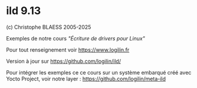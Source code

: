 ild 9.13
========

(c) Christophe BLAESS 2005-2025

Exemples de notre cours _"Écriture de drivers pour Linux"_

Pour tout renseignement voir https://www.logilin.fr

Version à jour sur https://github.com/logilin/ild/

Pour intégrer les exemples ce ce cours sur un système embarqué créé avec Yocto Project, voir notre layer : https://github.com/logilin/meta-ild


